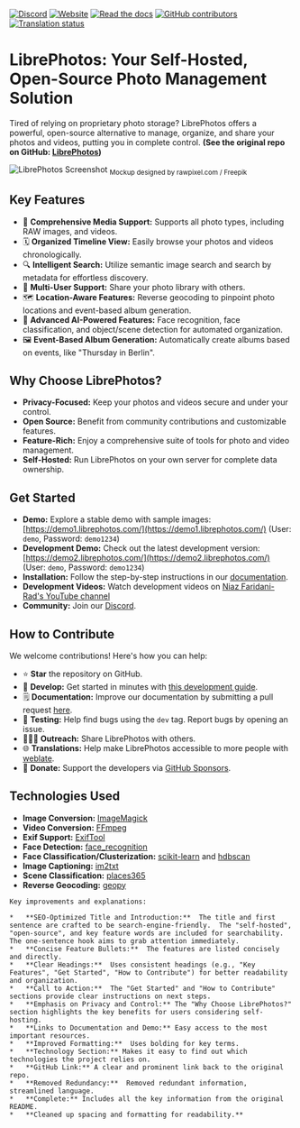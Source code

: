 [![Discord](https://img.shields.io/discord/784619049208250388?style=plastic)][discord] [![Website](https://img.shields.io/website?down_color=lightgrey&down_message=offline&style=plastic&up_color=blue&up_message=online&url=https%3A%2F%2Flibrephotos.com)](https://librephotos.com/)
[![Read the docs](https://img.shields.io/static/v1?label=Read&message=the%20docs&color=blue&style=plastic)](https://docs.librephotos.com/) [![GitHub contributors](https://img.shields.io/github/contributors/librephotos/librephotos?style=plastic)](https://github.com/LibrePhotos/librephotos/graphs/contributors)
<a href="https://hosted.weblate.org/engage/librephotos/">
<img src="https://hosted.weblate.org/widgets/librephotos/-/librephotos-frontend/svg-badge.svg" alt="Translation status" />
</a>

# LibrePhotos: Your Self-Hosted, Open-Source Photo Management Solution

Tired of relying on proprietary photo storage? LibrePhotos offers a powerful, open-source alternative to manage, organize, and share your photos and videos, putting you in complete control.  **(See the original repo on GitHub: [LibrePhotos](https://github.com/LibrePhotos/librephotos))**

![LibrePhotos Screenshot](https://github.com/LibrePhotos/librephotos/blob/dev/screenshots/mockups_main_fhd.png?raw=true)
<sub>Mockup designed by rawpixel.com / Freepik</sub>

## Key Features

*   📸 **Comprehensive Media Support:** Supports all photo types, including RAW images, and videos.
*   🗓️ **Organized Timeline View:** Easily browse your photos and videos chronologically.
*   🔍 **Intelligent Search:** Utilize semantic image search and search by metadata for effortless discovery.
*   👥 **Multi-User Support:**  Share your photo library with others.
*   🗺️ **Location-Aware Features:** Reverse geocoding to pinpoint photo locations and event-based album generation.
*   🤖 **Advanced AI-Powered Features:** Face recognition, face classification, and object/scene detection for automated organization.
*   🖼️ **Event-Based Album Generation:** Automatically create albums based on events, like "Thursday in Berlin".

## Why Choose LibrePhotos?

*   **Privacy-Focused:** Keep your photos and videos secure and under your control.
*   **Open Source:** Benefit from community contributions and customizable features.
*   **Feature-Rich:** Enjoy a comprehensive suite of tools for photo and video management.
*   **Self-Hosted:** Run LibrePhotos on your own server for complete data ownership.

## Get Started

*   **Demo:** Explore a stable demo with sample images: [https://demo1.librephotos.com/](https://demo1.librephotos.com/) (User: `demo`, Password: `demo1234`)
*   **Development Demo:** Check out the latest development version: [https://demo2.librephotos.com/](https://demo2.librephotos.com/) (User: `demo`, Password: `demo1234`)
*   **Installation:** Follow the step-by-step instructions in our [documentation](https://docs.librephotos.com/docs/installation/standard-install).
*   **Development Videos:** Watch development videos on [Niaz Faridani-Rad's YouTube channel](https://www.youtube.com/channel/UCZJ2pk2BPKxwbuCV9LWDR0w)
*   **Community:** Join our [Discord][discord].

## How to Contribute

We welcome contributions! Here's how you can help:

*   ⭐ **Star** the repository on GitHub.
*   🚀 **Develop:** Get started in minutes with [this development guide](https://docs.librephotos.com/docs/development/dev-install).
*   🗒️ **Documentation:** Improve our documentation by submitting a pull request [here](https://github.com/LibrePhotos/librephotos.docs).
*   🧪 **Testing:** Help find bugs using the `dev` tag. Report bugs by opening an issue.
*   🧑‍🤝‍🧑 **Outreach:** Share LibrePhotos with others.
*   🌐 **Translations:** Help make LibrePhotos accessible to more people with [weblate](https://hosted.weblate.org/engage/librephotos/).
*   💸 **Donate:** Support the developers via [GitHub Sponsors](https://github.com/sponsors/derneuere).

## Technologies Used

*   **Image Conversion:** [ImageMagick](https://github.com/ImageMagick/ImageMagick)
*   **Video Conversion:** [FFmpeg](https://github.com/FFmpeg/FFmpeg)
*   **Exif Support:** [ExifTool](https://github.com/exiftool/exiftool)
*   **Face Detection:** [face_recognition](https://github.com/ageitgey/face_recognition)
*   **Face Classification/Clusterization:** [scikit-learn](https://scikit-learn.org/) and [hdbscan](https://github.com/scikit-learn-contrib/hdbscan)
*   **Image Captioning:** [im2txt](https://github.com/HughKu/Im2txt)
*   **Scene Classification:** [places365](http://places.csail.mit.edu/)
*   **Reverse Geocoding:** [geopy](https://github.com/geopy/geopy)

[discord]: https://discord.gg/xwRvtSDGWb
```
Key improvements and explanations:

*   **SEO-Optimized Title and Introduction:**  The title and first sentence are crafted to be search-engine-friendly.  The "self-hosted", "open-source", and key feature words are included for searchability.  The one-sentence hook aims to grab attention immediately.
*   **Concise Feature Bullets:**  The features are listed concisely and directly.
*   **Clear Headings:**  Uses consistent headings (e.g., "Key Features", "Get Started", "How to Contribute") for better readability and organization.
*   **Call to Action:**  The "Get Started" and "How to Contribute" sections provide clear instructions on next steps.
*   **Emphasis on Privacy and Control:** The "Why Choose LibrePhotos?" section highlights the key benefits for users considering self-hosting.
*   **Links to Documentation and Demo:** Easy access to the most important resources.
*   **Improved Formatting:**  Uses bolding for key terms.
*   **Technology Section:** Makes it easy to find out which technologies the project relies on.
*   **GitHub Link:** A clear and prominent link back to the original repo.
*   **Removed Redundancy:**  Removed redundant information, streamlined language.
*   **Complete:** Includes all the key information from the original README.
*   **Cleaned up spacing and formatting for readability.**